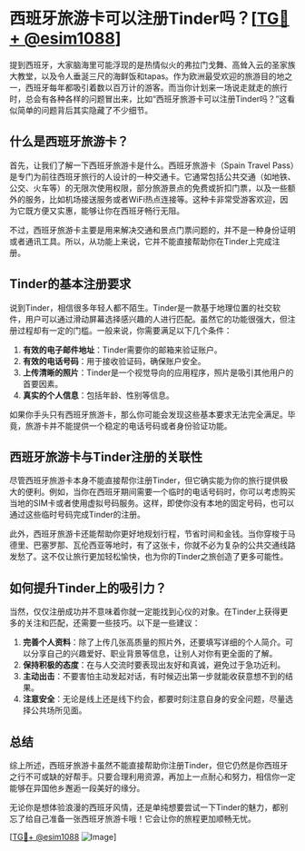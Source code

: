 # 西班牙旅游卡可以注册Tinder吗？[[TG💪+ @esim1088](https://t.me/s/esim1088)]

提到西班牙，大家脑海里可能浮现的是热情似火的弗拉门戈舞、高耸入云的圣家族大教堂，以及令人垂涎三尺的海鲜饭和tapas。作为欧洲最受欢迎的旅游目的地之一，西班牙每年都吸引着数以百万计的游客。而当你计划来一场说走就走的旅行时，总会有各种各样的问题冒出来，比如“西班牙旅游卡可以注册Tinder吗？”这看似简单的问题背后其实隐藏了不少细节。

## 什么是西班牙旅游卡？

首先，让我们了解一下西班牙旅游卡是什么。西班牙旅游卡（Spain Travel Pass）是专门为前往西班牙旅行的人设计的一种交通卡。它通常包括公共交通（如地铁、公交、火车等）的无限次使用权限，部分旅游景点的免费或折扣门票，以及一些额外的服务，比如机场接送服务或者WiFi热点连接等。这种卡非常受游客欢迎，因为它既方便又实惠，能够让你在西班牙畅行无阻。

不过，西班牙旅游卡主要是用来解决交通和景点门票问题的，并不是一种身份证明或者通讯工具。所以，从功能上来说，它并不能直接帮助你在Tinder上完成注册。

## Tinder的基本注册要求

说到Tinder，相信很多年轻人都不陌生。Tinder是一款基于地理位置的社交软件，用户可以通过滑动屏幕选择感兴趣的人进行匹配。虽然它的功能很强大，但注册过程却有一定的门槛。一般来说，你需要满足以下几个条件：

1. **有效的电子邮件地址**：Tinder需要你的邮箱来验证账户。
2. **有效的电话号码**：用于接收验证码，确保账户安全。
3. **上传清晰的照片**：Tinder是一个视觉导向的应用程序，照片是吸引其他用户的首要因素。
4. **真实的个人信息**：包括年龄、性别等信息。

如果你手头只有西班牙旅游卡，那么你可能会发现这些基本要求无法完全满足。毕竟，旅游卡并不能提供一个稳定的电话号码或者身份验证功能。

## 西班牙旅游卡与Tinder注册的关联性

尽管西班牙旅游卡本身不能直接帮你注册Tinder，但它确实能为你的旅行提供极大的便利。例如，当你在西班牙期间需要一个临时的电话号码时，你可以考虑购买当地的SIM卡或者使用虚拟号码服务。这样，即使你没有本地的固定号码，也可以通过这些临时号码完成Tinder的注册。

此外，西班牙旅游卡还能帮助你更好地规划行程，节省时间和金钱。当你穿梭于马德里、巴塞罗那、瓦伦西亚等地时，有了这张卡，你就不必为复杂的公共交通线路发愁了。这不仅让旅行更加轻松愉快，也为你的Tinder之旅创造了更多可能性。

## 如何提升Tinder上的吸引力？

当然，仅仅注册成功并不意味着你就一定能找到心仪的对象。在Tinder上获得更多的关注和匹配，还需要一些技巧。以下是一些建议：

1. **完善个人资料**：除了上传几张高质量的照片外，还要填写详细的个人简介。可以分享自己的兴趣爱好、职业背景等信息，让别人对你有更全面的了解。
2. **保持积极的态度**：在与人交流时要表现出友好和真诚，避免过于急功近利。
3. **主动出击**：不要害怕主动发起对话，有时候迈出第一步就能收获意想不到的结果。
4. **注意安全**：无论是线上还是线下约会，都要时刻注意自身的安全问题，尽量选择公共场所见面。

## 总结

综上所述，西班牙旅游卡虽然不能直接帮助你注册Tinder，但它仍然是你西班牙之行不可或缺的好帮手。只要合理利用资源，再加上一点耐心和努力，相信你一定能够在异国他乡邂逅一段美好的缘分。

无论你是想体验浪漫的西班牙风情，还是单纯想要尝试一下Tinder的魅力，都别忘了给自己准备一张西班牙旅游卡哦！它会让你的旅程更加顺畅无忧。

[[TG💪+ @esim1088](https://t.me/s/esim1088) ![Image](https://i.postimg.cc/4NQfJmqS/Snipaste-2025-05-13-00-14-12.png)]